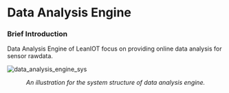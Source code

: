 Data Analysis Engine
===

### Brief Introduction
Data Analysis Engine of LeanIOT focus on providing online data analysis for sensor rawdata. 

![data_analysis_engine_sys](https://github.com/leaniot/data-analysis-engine/blob/master/img/LeanIOT%20Data%20Analysis%20Engine.png)
*<p align="center">An illustration for the system structure of data analysis engine.</p>*
